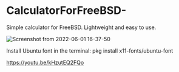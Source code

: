 # CalculatorForFreeBSD-
Simple calculator for FreeBSD. Lightweight and easy to use. 

![Screenshot from 2022-06-01 16-37-50](https://user-images.githubusercontent.com/52569279/171446312-6068fafc-eb00-4c89-b7ed-6323c3a4b53d.png)



Install Ubuntu font in the terminal: pkg install x11-fonts/ubuntu-font

https://youtu.be/kHzutEQ2FQo
